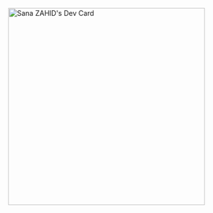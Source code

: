 <a href="https://app.daily.dev/szahid"><img src="https://api.daily.dev/devcards/3b42691cd95246ff981a45983d91188a.png?r=6ty" width="400" alt="Sana ZAHID's Dev Card"/></a>
